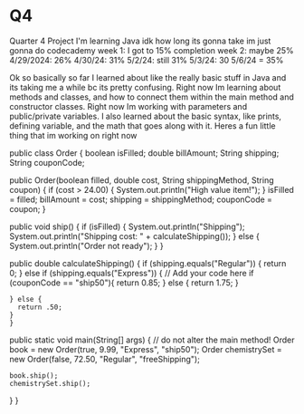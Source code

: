 # Q4
Quarter 4 Project
I'm learning Java
idk how long its gonna take im just gonna do codecademy
week 1: I got to 15% completion
week 2: maybe 25%
4/29/2024: 26%
4/30/24: 31%
5/2/24: still 31%
5/3/24: 30
5/6/24 = 35%



Ok so basically so far I learned about like the really basic stuff in Java and its taking me a while bc its pretty confusing. Right now Im learning about methods and classes, and how to connect them within the main method and constructor classes. Right now Im working with parameters and public/private variables. I also learned about the basic syntax, like prints, defining variable, and the math that goes along with it. Heres a fun little thing that im working on right now

public class Order {
  boolean isFilled;
  double billAmount;
  String shipping;
  String couponCode;
  
  public Order(boolean filled, double cost, String shippingMethod, String coupon) {
		if (cost > 24.00) {
      System.out.println("High value item!");
    }
    isFilled = filled;
    billAmount = cost;
    shipping = shippingMethod;
    couponCode = coupon;
  }
  
  public void ship() {
    if (isFilled) {
      System.out.println("Shipping");
      System.out.println("Shipping cost: " + calculateShipping());
    } else {
      System.out.println("Order not ready");
    }
  }
  
  public double calculateShipping() {
    if (shipping.equals("Regular")) {
      return 0;
    } else if (shipping.equals("Express")) {
      // Add your code here
        if (couponCode == "ship50"){
          return 0.85;
        } else {
          return 1.75;
        }
      
    } else {
      return .50;
    }
 	}
  
  public static void main(String[] args) {
    // do not alter the main method!
    Order book = new Order(true, 9.99, "Express", "ship50");
    Order chemistrySet = new Order(false, 72.50, "Regular", "freeShipping");
    
    book.ship();
    chemistrySet.ship();
  }
}
